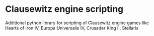 # Clausewitz engine scripting
Additional python library for scripting of Clausewitz engine games like Hearts of Iron IV, Europa Universalis IV, Crusader King II, Stellaris
